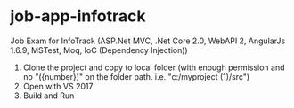 # job-app-infotrack
Job Exam for InfoTrack (ASP.Net MVC, .Net Core 2.0, WebAPI 2, AngularJs 1.6.9, MSTest, Moq, IoC (Dependency Injection))

1. Clone the project and copy to local folder (with enough permission and no "({number})" on the folder path. i.e. "c:/myproject (1)/src")
2. Open with VS 2017
3. Build and Run
